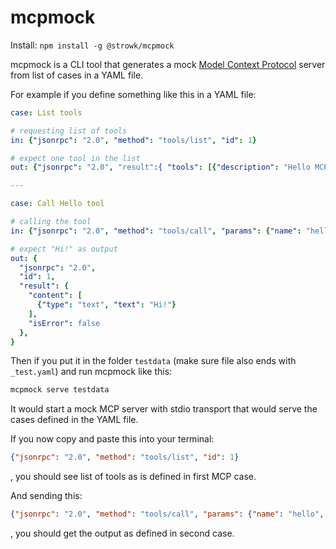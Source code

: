 # mcpmock

Install: `npm install -g @strowk/mcpmock`

mcpmock is a CLI tool that generates a mock [Model Context Protocol](https://modelcontextprotocol.io/) server from list of cases in a YAML file.

For example if you define something like this in a YAML file:

```yaml
case: List tools

# requesting list of tools
in: {"jsonrpc": "2.0", "method": "tools/list", "id": 1}

# expect one tool in the list
out: {"jsonrpc": "2.0", "result":{ "tools": [{"description": "Hello MCP", "inputSchema": {"type": "object"}, "name": "hello"}] }, "id": 1}

---

case: Call Hello tool

# calling the tool
in: {"jsonrpc": "2.0", "method": "tools/call", "params": {"name": "hello", "arguments": {}}, "id": 1}

# expect "Hi!" as output
out: {
  "jsonrpc": "2.0", 
  "id": 1,
  "result": {
    "content": [
      {"type": "text", "text": "Hi!"}
    ],
    "isError": false
  }, 
}
```

Then if you put it in the folder `testdata` (make sure file also ends with `_test.yaml`) and run mcpmock like this:

```bash
mcpmock serve testdata
```

It would start a mock MCP server with stdio transport that would serve the cases defined in the YAML file.

If you now copy and paste this into your terminal:

```json
{"jsonrpc": "2.0", "method": "tools/list", "id": 1}
```
, you should see list of tools as is defined in first MCP case.

And sending this:

```json
{"jsonrpc": "2.0", "method": "tools/call", "params": {"name": "hello", "arguments": {}}, "id": 1}
```

, you should get the output as defined in second case.
